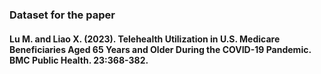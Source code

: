### Dataset for the paper 
#### Lu M. and Liao X. (2023). Telehealth Utilization in U.S. Medicare Beneficiaries Aged 65 Years and Older During the COVID-19 Pandemic. BMC Public Health. 23:368-382.
